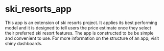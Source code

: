 # ski_resorts_app

This app is an extension of ski resorts project. It applies its best performing model and it is designed to tell users the price estimate once they select their preferred ski resort features. The app is constructed to be be simple and convenient to use. For more information on the structure of an app, visit shiny dashboards.
